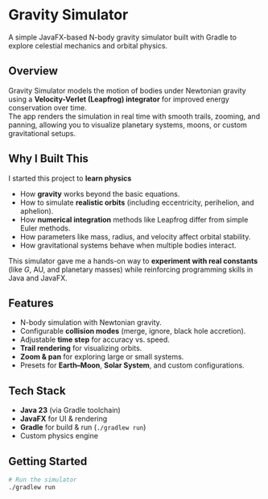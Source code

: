 # Gravity Simulator

A simple JavaFX-based N-body gravity simulator built with Gradle to explore celestial mechanics and orbital physics.

## Overview
Gravity Simulator models the motion of bodies under Newtonian gravity using a **Velocity-Verlet (Leapfrog) integrator** for improved energy conservation over time.  
The app renders the simulation in real time with smooth trails, zooming, and panning, allowing you to visualize planetary systems, moons, or custom gravitational setups.

## Why I Built This
I started this project to **learn physics**
- How **gravity** works beyond the basic equations.
- How to simulate **realistic orbits** (including eccentricity, perihelion, and aphelion).
- How **numerical integration** methods like Leapfrog differ from simple Euler methods.
- How parameters like mass, radius, and velocity affect orbital stability.
- How gravitational systems behave when multiple bodies interact.

This simulator gave me a hands-on way to **experiment with real constants** (like *G*, AU, and planetary masses) while reinforcing programming skills in Java and JavaFX.

## Features
- N-body simulation with Newtonian gravity.
- Configurable **collision modes** (merge, ignore, black hole accretion).
- Adjustable **time step** for accuracy vs. speed.
- **Trail rendering** for visualizing orbits.
- **Zoom & pan** for exploring large or small systems.
- Presets for **Earth–Moon**, **Solar System**, and custom configurations.

## Tech Stack
- **Java 23** (via Gradle toolchain)
- **JavaFX** for UI & rendering
- **Gradle** for build & run (`./gradlew run`)
- Custom physics engine

## Getting Started
```bash
# Run the simulator
./gradlew run
